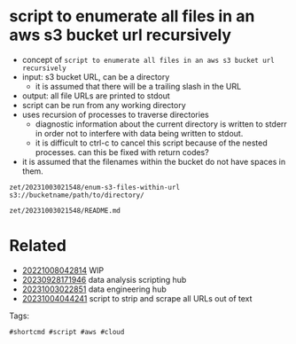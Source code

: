 # script to enumerate all files in an aws s3 bucket url recursively

- concept of `script to enumerate all files in an aws s3 bucket url recursively`
- input: s3 bucket URL, can be a directory
  - it is assumed that there will be a trailing slash in the URL
- output: all file URLs are printed to stdout
- script can be run from any working directory
- uses recursion of processes to traverse directories
  - diagnostic information about the current directory is written to stderr in order not to interfere with data being written to stdout.
  - it is difficult to ctrl-c to cancel this script because of the nested processes. can this be fixed with return codes?
- it is assumed that the filenames within the bucket do not have spaces in them.

```
zet/20231003021548/enum-s3-files-within-url s3://bucketname/path/to/directory/
```

` zet/20231003021548/README.md `

# Related

- [20221008042814](/zet/20221008042814/README.md) WIP
- [20230928171946](/zet/20230928171946/README.md) data analysis scripting hub
- [20231003022851](/zet/20231003022851/README.md) data engineering hub
- [20231004044241](/zet/20231004044241/README.md) script to strip and scrape all URLs out of text

Tags:

    #shortcmd #script #aws #cloud
